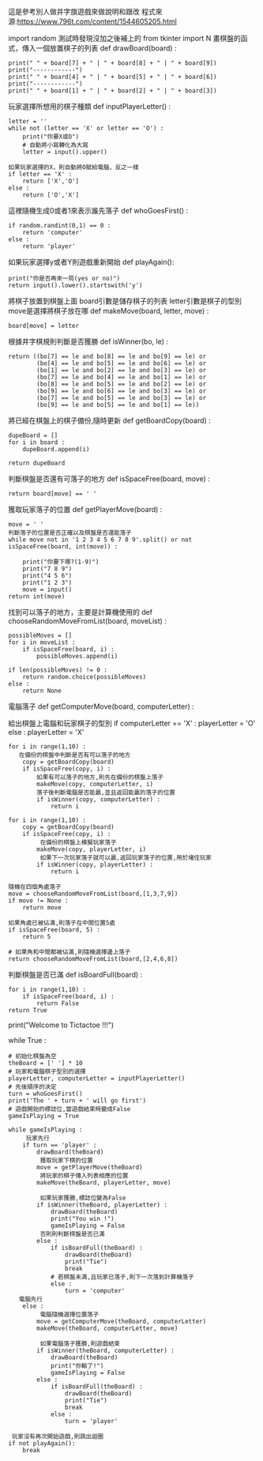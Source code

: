 這是參考別人做井字旗遊戲來做說明和跟改
程式來源:https://www.796t.com/content/1544605205.html

import random
測試時發現沒加之後補上的
from tkinter import N
畫棋盤的函式，傳入一個放置棋子的列表
def drawBoard(board) :

    print(" " + board[7] + " | " + board[8] + " | " + board[9])
    print("------------")
    print(" " + board[4] + " | " + board[5] + " | " + board[6])
    print("------------")
    print(" " + board[1] + " | " + board[2] + " | " + board[3])

玩家選擇所想用的棋子種類
def inputPlayerLetter() :

    letter = ''
    while not (letter == 'X' or letter == 'O') :
        print("你要X或O")
        # 自動將小寫轉化為大寫
        letter = input().upper()

    如果玩家選擇的X，則自動將O賦給電腦，反之一樣
    if letter == 'X' :
        return ['X','O']
    else :
        return ['O','X']

這裡隨機生成0或者1來表示誰先落子
def whoGoesFirst() :

    if random.randint(0,1) == 0 :
        return 'computer'
    else :
        return 'player'

如果玩家選擇y或者Y則遊戲重新開始
def playAgain():

    print("你是否再來一局(yes or no)")
    return input().lower().startswith('y')

將棋子放置到棋盤上面
board引數是儲存棋子的列表
letter引數是棋子的型別
move是選擇將棋子放在哪
def makeMove(board, letter, move) :

    board[move] = letter

根據井字棋規則判斷是否獲勝
def isWinner(bo, le) :

    return ((bo[7] == le and bo[8] == le and bo[9] == le) or
            (bo[4] == le and bo[5] == le and bo[6] == le) or
            (bo[1] == le and bo[2] == le and bo[3] == le) or
            (bo[7] == le and bo[4] == le and bo[1] == le) or
            (bo[8] == le and bo[5] == le and bo[2] == le) or
            (bo[9] == le and bo[6] == le and bo[3] == le) or
            (bo[7] == le and bo[5] == le and bo[3] == le) or
            (bo[9] == le and bo[5] == le and bo[1] == le))

將已經在棋盤上的棋子備份,隨時更新
def getBoardCopy(board) :

    dupeBoard = []
    for i in board :
        dupeBoard.append(i)

    return dupeBoard
判斷棋盤是否還有可落子的地方
def isSpaceFree(board, move) :

    return board[move] == ' '

獲取玩家落子的位置
def getPlayerMove(board) :

    move = ' '
    判斷落子的位置是否正確以及棋盤是否還能落子
    while move not in '1 2 3 4 5 6 7 8 9'.split() or not isSpaceFree(board, int(move)) :

        print("你要下哪?(1-9)")
        print("7 8 9")
        print("4 5 6")
        print("1 2 3")
        move = input()
    return int(move)

找到可以落子的地方，主要是計算機使用的
def chooseRandomMoveFromList(board, moveList) :

    possibleMoves = []
    for i in moveList :
        if isSpaceFree(board, i) :
            possibleMoves.append(i)

    if len(possibleMoves) != 0 :
        return random.choice(possibleMoves)
    else :
        return None

電腦落子
def getComputerMove(board, computerLetter) :

   給出棋盤上電腦和玩家棋子的型別
    if computerLetter == 'X' :
        playerLetter = 'O'
    else :
        playerLetter = 'X'

    for i in range(1,10) :
       在備份的棋盤中判斷是否有可以落子的地方
        copy = getBoardCopy(board)
        if isSpaceFree(copy, i) :
            如果有可以落子的地方,則先在備份的棋盤上落子
            makeMove(copy, computerLetter, i)
            落子後判斷電腦是否能贏,並且返回能贏的落子的位置
            if isWinner(copy, computerLetter) :
                return i

    for i in range(1,10) :
        copy = getBoardCopy(board)
        if isSpaceFree(copy, i) :
             在備份的棋盤上模擬玩家落子
            makeMove(copy, playerLetter, i)
             如果下一次玩家落子就可以贏,返回玩家落子的位置,用於堵住玩家
            if isWinner(copy, playerLetter) :
                return i

    隨機在四個角處落子
    move = chooseRandomMoveFromList(board,[1,3,7,9])
    if move != None :
        return move

    如果角處已被佔滿,則落子在中間位置5處
    if isSpaceFree(board, 5) :
        return 5

    # 如果角和中間都被佔滿,則隨機選擇邊上落子
    return chooseRandomMoveFromList(board,[2,4,6,8])

 判斷棋盤是否已滿
def isBoardFull(board) :

    for i in range(1,10) :
        if isSpaceFree(board, i) :
            return False
    return True


print("Welcome to Tictactoe !!!")

while True :

    # 初始化棋盤為空
    theBoard = [' '] * 10
    # 玩家和電腦棋子型別的選擇
    playerLetter, computerLetter = inputPlayerLetter()
    # 先後順序的決定
    turn = whoGoesFirst()
    print('The ' + turn + ' will go first')
    # 遊戲開始的標誌位,當遊戲結束時變成False
    gameIsPlaying = True

    while gameIsPlaying :
         玩家先行
        if turn == 'player' :
            drawBoard(theBoard)
             獲取玩家下棋的位置
            move = getPlayerMove(theBoard)
             將玩家的棋子傳入列表相應的位置
            makeMove(theBoard, playerLetter, move)

             如果玩家獲勝,標誌位變為False
            if isWinner(theBoard, playerLetter) :
                drawBoard(theBoard)
                print("You win !")
                gameIsPlaying = False
             否則則判斷棋盤是否已滿
            else :
                if isBoardFull(theBoard) :
                    drawBoard(theBoard)
                    print("Tie")
                    break
                # 若棋盤未滿,且玩家已落子,則下一次落到計算機落子
                else :
                    turn = 'computer'
       電腦先行
        else :
             電腦隨機選擇位置落子
            move = getComputerMove(theBoard, computerLetter)
            makeMove(theBoard, computerLetter, move)

             如果電腦落子獲勝,則遊戲結束
            if isWinner(theBoard, computerLetter) :
                drawBoard(theBoard)
                print("你輸了!")
                gameIsPlaying = False
            else :
                if isBoardFull(theBoard) :
                    drawBoard(theBoard)
                    print("Tie")
                    break
                else :
                    turn = 'player'

     玩家沒有再次開始遊戲,則跳出迴圈
    if not playAgain():
        break
